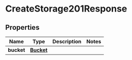 

# CreateStorage201Response


## Properties

| Name | Type | Description | Notes |
|------------ | ------------- | ------------- | -------------|
|**bucket** | [**Bucket**](Bucket.md) |  |  |



